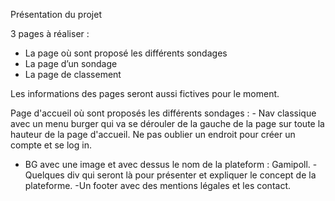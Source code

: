 Présentation du projet

3 pages à réaliser :
-    La page où sont proposé les différents sondages
-    La page d’un sondage
-    La page de classement

Les informations des pages seront aussi fictives pour le moment.

Page d'accueil où sont proposés les différents sondages : - Nav classique avec un menu burger qui va se dérouler
de la gauche de la page sur toute la hauteur de la page d'accueil. Ne pas oublier un endroit pour créer un compte 
et se log in.
- BG avec une image et avec dessus le nom de la plateform : Gamipoll.
-Quelques div qui seront là pour présenter et expliquer le concept de la plateforme.
-Un footer avec des mentions légales et les contact.